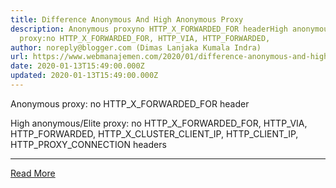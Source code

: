 ```yaml
---
title: Difference Anonymous And High Anonymous Proxy
description: Anonymous proxyno HTTP_X_FORWARDED_FOR headerHigh anonymous/Elite
  proxy:no HTTP_X_FORWARDED_FOR, HTTP_VIA, HTTP_FORWARDED,
author: noreply@blogger.com (Dimas Lanjaka Kumala Indra)
url: https://www.webmanajemen.com/2020/01/difference-anonymous-and-high-anonymous.html
date: 2020-01-13T15:49:00.000Z
updated: 2020-01-13T15:49:00.000Z
---
```


Anonymous proxy:
no HTTP_X_FORWARDED_FOR header


High anonymous/Elite proxy:
no HTTP_X_FORWARDED_FOR, HTTP_VIA, HTTP_FORWARDED, HTTP_X_CLUSTER_CLIENT_IP, HTTP_CLIENT_IP, HTTP_PROXY_CONNECTION headers<hr/> <a href="https://www.webmanajemen.com/2020/01/difference-anonymous-and-high-anonymous.html" rel="follow" class="button" id="read-more">Read More</a>